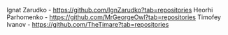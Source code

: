 Ignat Zarudko - https://github.com/IgnZarudko?tab=repositories
Heorhi Parhomenko - https://github.com/MrGeorgeOwl?tab=repositories
Timofey Ivanov - https://github.com/TheTimare?tab=repositories
